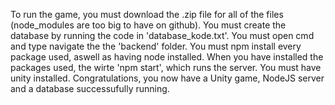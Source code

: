 To run the game, you must download the .zip file for all of the files (node_modules are too big to have on github).
You must create the database by running the code in 'database_kode.txt'.
You must open cmd and type navigate the the 'backend' folder.
You must npm install every package used, aswell as having node installed.
When you have installed the packages used, the wirte 'npm start', which runs the server. 
You must have unity installed.
Congratulations, you now have a Unity game, NodeJS server and a database successufully running.
